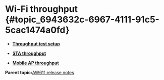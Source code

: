 # Wi-Fi throughput {#topic_6943632c-6967-4111-91c5-5cac1474a0fd}

-   **[Throughput test setup](../topics/throughput_test_setup_04.md)**  

-   **[STA throughput](../topics/sta_throughput_04.md)**  

-   **[Mobile AP throughput](../topics/mobile_ap_throughput_04.md)**  


**Parent topic:**[AW611 release notes](../topics/aw611-release-notes.md)

